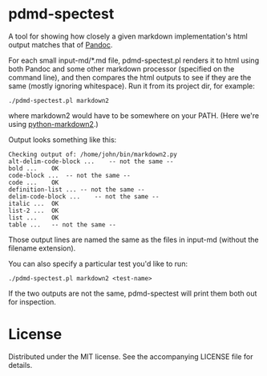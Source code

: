 # pdmd-spectest

A tool for showing how closely a given markdown implementation's html
output matches that of [Pandoc](http://johnmacfarlane.net/pandoc/).

For each small input-md/\*.md file, pdmd-spectest.pl renders it to
html using both Pandoc and some other markdown processor (specified on
the command line), and then compares the html outputs to see if they
are the same (mostly ignoring whitespace). Run it from its project
dir, for example:

    ./pdmd-spectest.pl markdown2

where markdown2 would have to be somewhere on your PATH. (Here we're
using [python-markdown2](https://github.com/trentm/python-markdown2).)

Output looks something like this:

~~~
Checking output of: /home/john/bin/markdown2.py
alt-delim-code-block ...	-- not the same --
bold ...	OK
code-block ...	-- not the same --
code ...	OK
definition-list ...	-- not the same --
delim-code-block ...	-- not the same --
italic ...	OK
list-2 ...	OK
list ...	OK
table ...	-- not the same --
~~~

Those output lines are named the same as the files in input-md
(without the filename extension).

You can also specify a particular test you'd like to run:

    ./pdmd-spectest.pl markdown2 <test-name>

If the two outputs are not the same, pdmd-spectest will print them
both out for inspection.


# License

Distributed under the MIT license. See the accompanying LICENSE file
for details.
